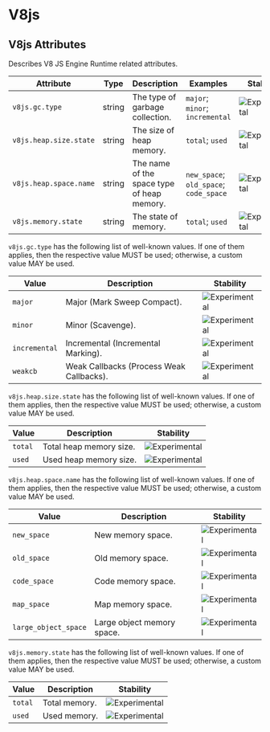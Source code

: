 <!--- Hugo front matter used to generate the website version of this page:
--->

<!-- NOTE: THIS FILE IS AUTOGENERATED. DO NOT EDIT BY HAND. -->
<!-- see templates/registry/markdown/attribute_namespace.md.j2 -->

# V8js

## V8js Attributes

Describes V8 JS Engine Runtime related attributes.

| Attribute              | Type   | Description                                | Examples                               | Stability                                                        |
| ---------------------- | ------ | ------------------------------------------ | -------------------------------------- | ---------------------------------------------------------------- |
| `v8js.gc.type`         | string | The type of garbage collection.            | `major`; `minor`; `incremental`        | ![Experimental](https://img.shields.io/badge/-experimental-blue) |
| `v8js.heap.size.state` | string | The size of heap memory.                   | `total`; `used`                        | ![Experimental](https://img.shields.io/badge/-experimental-blue) |
| `v8js.heap.space.name` | string | The name of the space type of heap memory. | `new_space`; `old_space`; `code_space` | ![Experimental](https://img.shields.io/badge/-experimental-blue) |
| `v8js.memory.state`    | string | The state of memory.                       | `total`; `used`                        | ![Experimental](https://img.shields.io/badge/-experimental-blue) |

`v8js.gc.type` has the following list of well-known values. If one of them applies, then the respective value MUST be used; otherwise, a custom value MAY be used.

| Value         | Description                              | Stability                                                        |
| ------------- | ---------------------------------------- | ---------------------------------------------------------------- |
| `major`       | Major (Mark Sweep Compact).              | ![Experimental](https://img.shields.io/badge/-experimental-blue) |
| `minor`       | Minor (Scavenge).                        | ![Experimental](https://img.shields.io/badge/-experimental-blue) |
| `incremental` | Incremental (Incremental Marking).       | ![Experimental](https://img.shields.io/badge/-experimental-blue) |
| `weakcb`      | Weak Callbacks (Process Weak Callbacks). | ![Experimental](https://img.shields.io/badge/-experimental-blue) |

`v8js.heap.size.state` has the following list of well-known values. If one of them applies, then the respective value MUST be used; otherwise, a custom value MAY be used.

| Value   | Description             | Stability                                                        |
| ------- | ----------------------- | ---------------------------------------------------------------- |
| `total` | Total heap memory size. | ![Experimental](https://img.shields.io/badge/-experimental-blue) |
| `used`  | Used heap memory size.  | ![Experimental](https://img.shields.io/badge/-experimental-blue) |

`v8js.heap.space.name` has the following list of well-known values. If one of them applies, then the respective value MUST be used; otherwise, a custom value MAY be used.

| Value                | Description                | Stability                                                        |
| -------------------- | -------------------------- | ---------------------------------------------------------------- |
| `new_space`          | New memory space.          | ![Experimental](https://img.shields.io/badge/-experimental-blue) |
| `old_space`          | Old memory space.          | ![Experimental](https://img.shields.io/badge/-experimental-blue) |
| `code_space`         | Code memory space.         | ![Experimental](https://img.shields.io/badge/-experimental-blue) |
| `map_space`          | Map memory space.          | ![Experimental](https://img.shields.io/badge/-experimental-blue) |
| `large_object_space` | Large object memory space. | ![Experimental](https://img.shields.io/badge/-experimental-blue) |

`v8js.memory.state` has the following list of well-known values. If one of them applies, then the respective value MUST be used; otherwise, a custom value MAY be used.

| Value   | Description   | Stability                                                        |
| ------- | ------------- | ---------------------------------------------------------------- |
| `total` | Total memory. | ![Experimental](https://img.shields.io/badge/-experimental-blue) |
| `used`  | Used memory.  | ![Experimental](https://img.shields.io/badge/-experimental-blue) |
